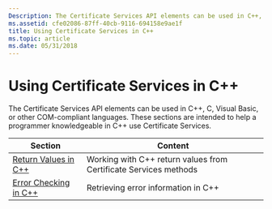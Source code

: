 ```yaml
---
Description: The Certificate Services API elements can be used in C++, C, Visual Basic, or other COM-compliant languages.
ms.assetid: cfe02086-87ff-40cb-9116-694158e9ae1f
title: Using Certificate Services in C++
ms.topic: article
ms.date: 05/31/2018
---
```


# Using Certificate Services in C++

The Certificate Services API elements can be used in C++, C, Visual Basic, or other COM-compliant languages. These sections are intended to help a programmer knowledgeable in C++ use Certificate Services.



| Section                                           | Content                                                          |
|---------------------------------------------------|------------------------------------------------------------------|
| [Return Values in C++](return-values-in-c-.md)   | Working with C++ return values from Certificate Services methods |
| [Error Checking in C++](error-checking-in-c-.md) | Retrieving error information in C++                              |



 

 

 



